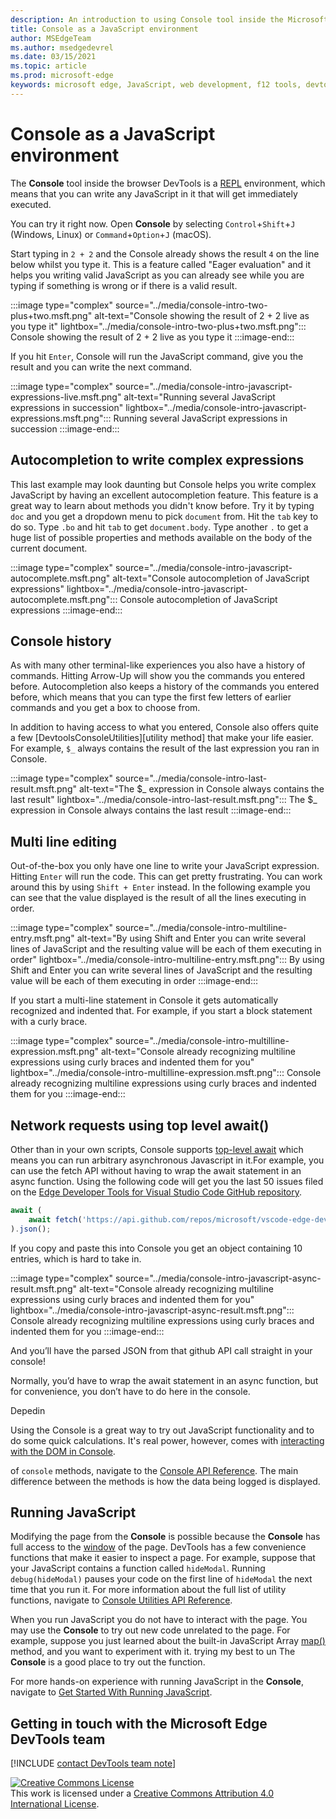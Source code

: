 ```yaml
---
description: An introduction to using Console tool inside the Microsoft Edge Developer Tools as a JavaScript environment.
title: Console as a JavaScript environment
author: MSEdgeTeam
ms.author: msedgedevrel
ms.date: 03/15/2021
ms.topic: article
ms.prod: microsoft-edge
keywords: microsoft edge, JavaScript, web development, f12 tools, devtools
---
```


# Console as a JavaScript environment

The **Console** tool inside the browser DevTools is a [REPL][WikiREPLoop] environment, which means that you can write any JavaScript in it that will get immediately executed.

You can try it right now. Open **Console** by selecting `Control`+`Shift`+`J` (Windows, Linux) or `Command`+`Option`+`J` (macOS). 

Start typing in `2 + 2` and the Console already shows the result `4` on the line below whilst you type it. This is a feature called "Eager evaluation" and it helps you writing valid JavaScript as you can already see while you are typing if something is wrong or if there is a valid result.

:::image type="complex" source="../media/console-intro-two-plus+two.msft.png" alt-text="Console showing the result of 2 + 2 live as you type it" lightbox="../media/console-intro-two-plus+two.msft.png":::
Console showing the result of 2 + 2 live as you type it
:::image-end:::  

If you hit `Enter`, Console will run the JavaScript command, give you the result and you can write the next command. 

:::image type="complex" source="../media/console-intro-javascript-expressions-live.msft.png" alt-text="Running several JavaScript expressions in succession" lightbox="../media/console-intro-javascript-expressions.msft.png":::
Running several JavaScript expressions in succession
:::image-end:::  

## Autocompletion to write complex expressions

This last example may look daunting but Console helps you write complex JavaScript by having an excellent autocompletion feature. This feature is a great way to learn about methods you didn't know before. Try it by typing `doc` and you get a dropdown menu to pick `document` from. Hit the `tab` key to do so. Type `.bo` and hit `tab` to get `document.body`. Type another `.` to get a huge list of possible properties and methods available on the body of the current document. 

:::image type="complex" source="../media/console-intro-javascript-autocomplete.msft.png" alt-text="Console autocompletion of JavaScript expressions" lightbox="../media/console-intro-javascript-autocomplete.msft.png":::
Console autocompletion of JavaScript expressions
:::image-end:::  

## Console history

As with many other terminal-like experiences you also have a history of commands. Hitting Arrow-Up will show you the commands you entered before. Autocompletion also keeps a history of the commands you entered before, which means that you can type the first few letters of earlier commands and you get a box to choose from.

In addition to having access to what you entered, Console also offers quite a few [DevtoolsConsoleUtilities][utility method] that make your life easier. For example, `$_` always contains the result of the last expression you ran in Console.

:::image type="complex" source="../media/console-intro-last-result.msft.png" alt-text="The $_ expression in Console always contains the last result" lightbox="../media/console-intro-last-result.msft.png":::
    The $_ expression in Console always contains the last result
:::image-end:::  

## Multi line editing

Out-of-the-box you only have one line to write your JavaScript expression. Hitting `Enter` will run the code. This can get pretty frustrating. You can work around this by using `Shift + Enter` instead. In the following example you can see that the value displayed is the result of all the lines executing in order. 

:::image type="complex" source="../media/console-intro-multiline-entry.msft.png" alt-text="By using Shift and Enter you can write several lines of JavaScript and the resulting value will be each of them executing in order" lightbox="../media/console-intro-multiline-entry.msft.png":::
By using Shift and Enter you can write several lines of JavaScript and the resulting value will be each of them executing in order
:::image-end:::  

If you start a multi-line statement in Console it gets automatically recognized and indented that. For example, if you start a block statement with a curly brace.

:::image type="complex" source="../media/console-intro-multilline-expression.msft.png" alt-text="Console already recognizing multiline expressions using curly braces and indented them for you" lightbox="../media/console-intro-multilline-expression.msft.png":::
Console already recognizing multiline expressions using curly braces and indented them for you
:::image-end:::  

## Network requests using top level await()

Other than in your own scripts, Console supports [top-level await][TopLevelAwait] which means you can run arbitrary asynchronous Javascript in it.For example, you can use the fetch API without having to wrap the await statement in an async function. Using the following code will get you the last 50 issues filed on the [Edge Developer Tools for Visual Studio Code GitHub repository](https://github.com/microsoft/vscode-edge-devtools).

```javascript
await (
    await fetch('https://api.github.com/repos/microsoft/vscode-edge-devtools/issues?state=all&per_page=50&page=1')
).json();
```

If you copy and paste this into Console you get an object containing 10 entries, which is hard to take in.

:::image type="complex" source="../media/console-intro-javascript-async-result.msft.png" alt-text="Console already recognizing multiline expressions using curly braces and indented them for you" lightbox="../media/console-intro-javascript-async-result.msft.png":::
Console already recognizing multiline expressions using curly braces and indented them for you
:::image-end:::  


And you’ll have the parsed JSON from that github API call straight in your console!

Normally, you’d have to wrap the await statement in an async function, but for convenience, you don’t have to do here in the console.



Depedin

Using the Console is a great way to try out JavaScript functionality and to do some quick calculations. It's real power, however, comes with [interacting with the DOM in Console][DevtoolsDOMInteraction]. 


of `console` methods, navigate to the [Console API Reference][DevToolsConsoleAPI].  The main difference between the methods is how the data being logged is displayed.  

## Running JavaScript  

Modifying the page from the **Console** is possible because the **Console** has full access to the [window][MDNWindow] of the page.  DevTools has a few convenience functions that make it easier to inspect a page.  For example, suppose that your JavaScript contains a function called `hideModal`.  Running `debug(hideModal)` pauses your code on the first line of `hideModal` the next time that you run it.  For more information about the full list of utility functions, navigate to [Console Utilities API Reference][DevtoolsConsoleUtilitiesDebug].  

When you run JavaScript you do not have to interact with the page.  You may use the **Console** to try out new code unrelated to the page.  For example, suppose you just learned about the built-in JavaScript Array [map()][MDNMap] method, and you want to experiment with it.  trying my best to un
The **Console** is a good place to try out the function.  

For more hands-on experience with running JavaScript in the **Console**, navigate to [Get Started With Running JavaScript][DevtoolsConsoleRunningJavascript].  
## Getting in touch with the Microsoft Edge DevTools team  

[!INCLUDE [contact DevTools team note](../includes/contact-devtools-team-note.md)]  

<!-- links -->  
[TopLevelAwait]: https://github.com/tc39/proposal-top-level-await
[DevtoolsConsoleUtilities]: ./utilities.md
[DevtoolsDOMInteraction]: ./console-dom-interaction.md
[DevtoolsBreakpoints]: /microsoft-edge/devtools-guide-chromium/javascript/breakpoints.md
[Live Expressions]: ./live-expressions.md
[DevtoolsFilteringConsole]: ./console-filtering.md
[DevtoolsConsoleLoggingDemo]: https://microsoftedge.github.io/DevToolsSamples/console/logging-examples.html
[DevtoolsConsoleTypesDemo]: https://microsoftedge.github.io/DevToolsSamples/console/logging-types.html
[DevtoolsConsoleSpecifiersDemo]: https://microsoftedge.github.io/DevToolsSamples/console/logging-with-specifiers.html
[DevtoolsConsoleGroupsDemo]: https://microsoftedge.github.io/DevToolsSamples/console/logging-with-groups.html
[DevtoolsConsoleTableDemo]: https://microsoftedge.github.io/DevToolsSamples/console/logging-with-table.html
[WikiStackTrace]: https://en.wikipedia.org/wiki/Stack_trace "Stack trace - Wikipedia"  
[DevtoolsConsoleErrorDemo]: https://microsoftedge.github.io/DevToolsSamples/console/error.html
[DevtoolsConsoleFilter]: ../microsoft-edge/devtools-guide-chromium/console/reference#filter-messages
[DevToolsIssues]: /microsoft-edge/devtools-guide-chromium/issies
[DevToolsConsoleAPI]: ./api.md "Console API Reference | Microsoft Docs"  
[DevtoolsConsoleLoggingMessages]: ./log.md "Get Started With Logging Messages In The Console | Microsoft Docs"  
[DevtoolsConsoleRunningJavascript]: ./javascript.md "Get Started With Running JavaScript In The Console | Microsoft Docs"  
[DevtoolsConsoleUtilitiesDebug]: ./utilities.md#debug "debug - Console Utilities API Reference | Microsoft Docs"  
[MDNMap]: https://developer.mozilla.org/docs/Web/JavaScript/Reference/Global_Objects/Array/map "Array.prototype.map() | MDN"  
[MDNWindow]: https://developer.mozilla.org/docs/Web/API/Window "Window | MDN"  
[WikiREPLoop]: https://en.wikipedia.org/wiki/Read%E2%80%93eval%E2%80%93print_loop "Read–eval–print loop - Wikipedia"  

[![Creative Commons License][CCby4Image]][CCA4IL]  
This work is licensed under a [Creative Commons Attribution 4.0 International License][CCA4IL].  

[CCA4IL]: https://creativecommons.org/licenses/by/4.0  
[CCby4Image]: https://i.creativecommons.org/l/by/4.0/88x31.png  